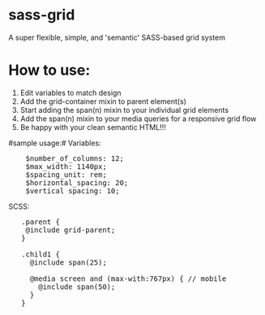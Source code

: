 # sass-grid
A super flexible, simple, and 'semantic' SASS-based grid system

# How to use: #
1.  Edit variables to match design  
2.  Add the grid-container mixin to parent element(s)  
3.  Start adding the span(n) mixin to your individual grid elements  
4.  Add the span(n) mixin to your media queries for a responsive grid flow  
5.  Be happy with your clean semantic HTML!!!

#sample usage:#
Variables:
<pre>
    $number_of_columns: 12;  
    $max_width: 1140px;   
    $spacing_unit: rem;  
    $horizontal_spacing: 20;  
    $vertical_spacing: 10;
</pre>  
  
SCSS:
<pre>
   .parent {
    @include grid-parent;
   }
   
   .child1 {
     @include span(25);
     
     @media screen and (max-with:767px) { // mobile
       @include span(50);
     }
   }
</pre>
   
